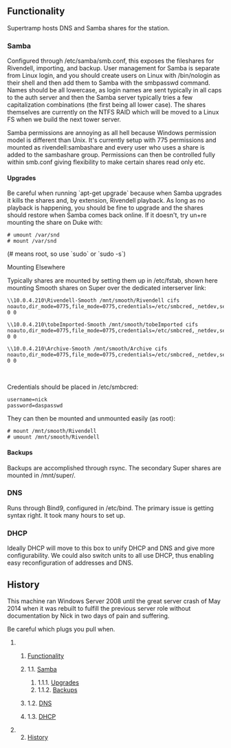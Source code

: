 Functionality 
-------------

Supertramp hosts DNS and Samba shares for the station.

### Samba 

Configured through /etc/samba/smb.conf, this exposes the fileshares for
Rivendell, importing, and backup. User management for Samba is separate
from Linux login, and you should create users on Linux with /bin/nologin
as their shell and then add them to Samba with the smbpasswd command.
Names should be all lowercase, as login names are sent typically in all
caps to the auth server and then the Samba server typically tries a few
capitalization combinations (the first being all lower case). The shares
themselves are currently on the NTFS RAID which will be moved to a Linux
FS when we build the next tower server.

Samba permissions are annoying as all hell because Windows permission
model is different than Unix. It's currently setup with 775 permissions
and mounted as rivendell:sambashare and every user who uses a share is
added to the sambashare group. Permissions can then be controlled fully
within smb.conf giving flexibility to make certain shares read only etc.

#### Upgrades 

Be careful when running \`apt-get upgrade\` because when Samba upgrades
it kills the shares and, by extension, Rivendell playback. As long as no
playback is happening, you should be fine to upgrade and the shares
should restore when Samba comes back online. If it doesn't, try un+re
mounting the share on Duke with:

    # umount /var/snd
    # mount /var/snd

(\# means root, so use \`sudo\` or \`sudo -s\`)

Mounting Elsewhere

Typically shares are mounted by setting them up in /etc/fstab, shown
here mounting Smooth shares on Super over the dedicated interserver
link:

    \\10.0.4.210\Rivendell-Smooth /mnt/smooth/Rivendell cifs noauto,dir_mode=0775,file_mode=0775,credentials=/etc/smbcred,_netdev,sec=ntlm 0 0

    \\10.0.4.210\tobeImported-Smooth /mnt/smooth/tobeImported cifs noauto,dir_mode=0775,file_mode=0775,credentials=/etc/smbcred,_netdev,sec=ntlm 0 0

    \\10.0.4.210\Archive-Smooth /mnt/smooth/Archive cifs noauto,dir_mode=0775,file_mode=0775,credentials=/etc/smbcred,_netdev,sec=ntlm 0 0

 

Credentials should be placed in /etc/smbcred:

    username=nick
    password=daspasswd

They can then be mounted and unmounted easily (as root):

    ​# mount /mnt/smooth/Rivendell
    # umount /mnt/smooth/Rivendell

#### Backups 

Backups are accomplished through rsync. The secondary Super shares are
mounted in /mnt/super/.

### DNS 

Runs through Bind9, configured in /etc/bind. The primary issue is
getting syntax right. It took many hours to set up.

### DHCP 

Ideally DHCP will move to this box to unify DHCP and DNS and give more
configurability. We could also switch units to all use DHCP, thus
enabling easy reconfiguration of addresses and DNS.

History 
-------

This machine ran Windows Server 2008 until the great server crash of May
2014 when it was rebuilt to fulfill the previous server role without
documentation by Nick in two days of pain and suffering.

Be careful which plugs you pull when.

1.  1. [Functionality](#Functionality)
    1.  1.1. [Samba](#Samba)
        1.  1.1.1. [Upgrades](#Upgrades)
        2.  1.1.2. [Backups](#Backups)

    2.  1.2. [DNS](#DNS)
    3.  1.3. [DHCP](#DHCP)

2.  2. [History](#History)

